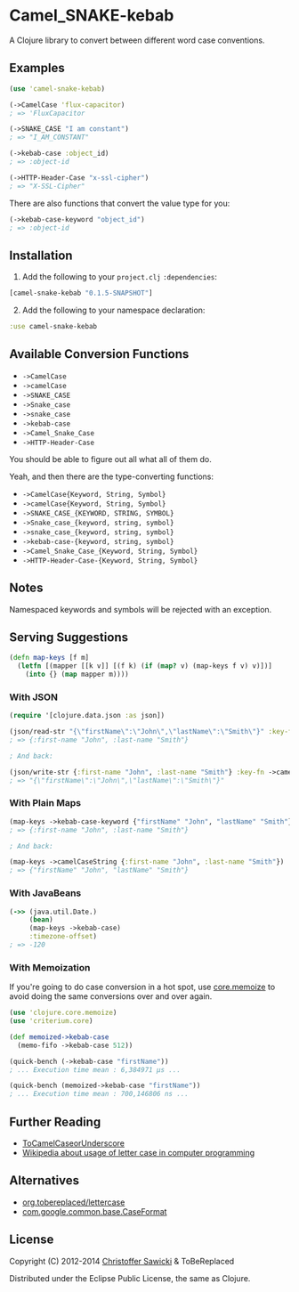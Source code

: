 # Camel_SNAKE-kebab

A Clojure library to convert between different word case conventions.

## Examples

```clojure
(use 'camel-snake-kebab)

(->CamelCase 'flux-capacitor)
; => 'FluxCapacitor

(->SNAKE_CASE "I am constant")
; => "I_AM_CONSTANT"

(->kebab-case :object_id)
; => :object-id

(->HTTP-Header-Case "x-ssl-cipher")
; => "X-SSL-Cipher"
```

There are also functions that convert the value type for you:

```clojure
(->kebab-case-keyword "object_id")
; => :object-id
```

## Installation

1. Add the following to your `project.clj` `:dependencies`:

  ```clojure
  [camel-snake-kebab "0.1.5-SNAPSHOT"]
  ```

2. Add the following to your namespace declaration:

  ```clojure
  :use camel-snake-kebab
  ```

## Available Conversion Functions

* `->CamelCase`
* `->camelCase`
* `->SNAKE_CASE`
* `->Snake_case`
* `->snake_case`
* `->kebab-case`
* `->Camel_Snake_Case`
* `->HTTP-Header-Case`

You should be able to figure out all what all of them do.

Yeah, and then there are the type-converting functions:

* `->CamelCase{Keyword, String, Symbol}`
* `->camelCase{Keyword, String, Symbol}`
* `->SNAKE_CASE_{KEYWORD, STRING, SYMBOL}`
* `->Snake_case_{keyword, string, symbol}`
* `->snake_case_{keyword, string, symbol}`
* `->kebab-case-{keyword, string, symbol}`
* `->Camel_Snake_Case_{Keyword, String, Symbol}`
* `->HTTP-Header-Case-{Keyword, String, Symbol}`

## Notes

Namespaced keywords and symbols will be rejected with an exception.

## Serving Suggestions

```clojure
(defn map-keys [f m]
  (letfn [(mapper [[k v]] [(f k) (if (map? v) (map-keys f v) v)])]
    (into {} (map mapper m))))
```

### With JSON

```clojure
(require '[clojure.data.json :as json])

(json/read-str "{\"firstName\":\"John\",\"lastName\":\"Smith\"}" :key-fn ->kebab-case-keyword)
; => {:first-name "John", :last-name "Smith"}

; And back:

(json/write-str {:first-name "John", :last-name "Smith"} :key-fn ->camelCaseString)
; => "{\"firstName\":\"John\",\"lastName\":\"Smith\"}"
```

### With Plain Maps

```clojure
(map-keys ->kebab-case-keyword {"firstName" "John", "lastName" "Smith"})
; => {:first-name "John", :last-name "Smith"}

; And back:

(map-keys ->camelCaseString {:first-name "John", :last-name "Smith"})
; => {"firstName" "John", "lastName" "Smith"}
```

### With JavaBeans

```clojure
(->> (java.util.Date.)
     (bean)
     (map-keys ->kebab-case)
     :timezone-offset)
; => -120
```

### With Memoization

If you're going to do case conversion in a hot spot, use [core.memoize](https://github.com/clojure/core.memoize) to avoid doing the same conversions over and over again.

```clojure
(use 'clojure.core.memoize)
(use 'criterium.core)

(def memoized->kebab-case
  (memo-fifo ->kebab-case 512))

(quick-bench (->kebab-case "firstName"))
; ... Execution time mean : 6,384971 µs ...

(quick-bench (memoized->kebab-case "firstName"))
; ... Execution time mean : 700,146806 ns ...
```

## Further Reading

* [ToCamelCaseorUnderscore](http://citeseerx.ist.psu.edu/viewdoc/summary?doi=10.1.1.158.9499)
* [Wikipedia about usage of letter case in computer programming](http://en.wikipedia.org/wiki/Letter_case#Computers)

## Alternatives

* [org.tobereplaced/lettercase](https://github.com/ToBeReplaced/lettercase)
* [com.google.common.base.CaseFormat](http://docs.guava-libraries.googlecode.com/git-history/release/javadoc/com/google/common/base/CaseFormat.html)

## License

Copyright (C) 2012-2014 [Christoffer Sawicki](mailto:christoffer.sawicki@gmail.com) & ToBeReplaced

Distributed under the Eclipse Public License, the same as Clojure.
